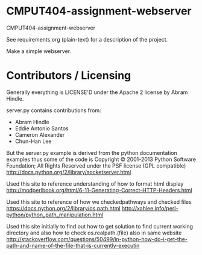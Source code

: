 CMPUT404-assignment-webserver
=============================

CMPUT404-assignment-webserver

See requirements.org (plain-text) for a description of the project.

Make a simple webserver.

Contributors / Licensing
========================

Generally everything is LICENSE'D under the Apache 2 license by Abram Hindle.

server.py contains contributions from:

* Abram Hindle
* Eddie Antonio Santos
* Cameron Alexander
* Chun-Han Lee

But the server.py example is derived from the python documentation
examples thus some of the code is Copyright © 2001-2013 Python
Software Foundation; All Rights Reserved under the PSF license (GPL
compatible) http://docs.python.org/2/library/socketserver.html

Used this site to reference understanding of how to format html display
http://modperlbook.org/html/6-11-Generating-Correct-HTTP-Headers.html

Used this site to reference of how we checkedpathways and checked files
https://docs.python.org/2/library/os.path.html
http://xahlee.info/perl-python/python_path_manipulation.html

Used this site initially to find out how to get solution to find current working directory and also 
how to check os.realpath.(file) also in same website
http://stackoverflow.com/questions/50499/in-python-how-do-i-get-the-path-and-name-of-the-file-that-is-currently-executin
